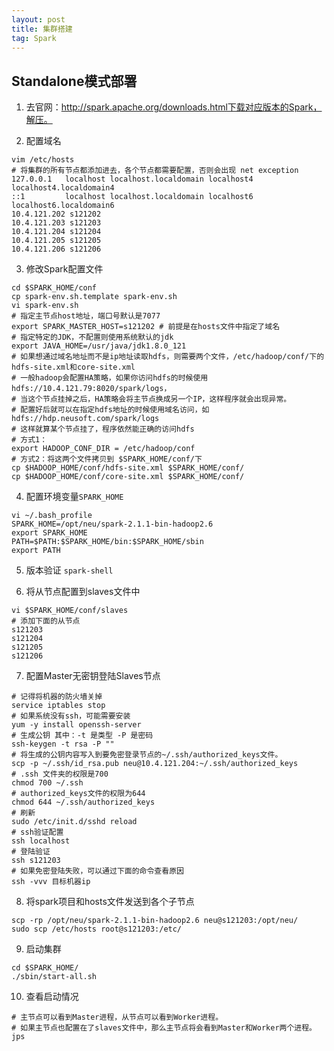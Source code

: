 ```yaml
---
layout: post
title: 集群搭建
tag: Spark
---
```


## Standalone模式部署
1. 去官网：http://spark.apache.org/downloads.html下载对应版本的Spark，解压。

2. 配置域名
```shell
vim /etc/hosts
# 将集群的所有节点都添加进去，各个节点都需要配置，否则会出现 net exception
127.0.0.1   localhost localhost.localdomain localhost4 localhost4.localdomain4
::1         localhost localhost.localdomain localhost6 localhost6.localdomain6
10.4.121.202 s121202
10.4.121.203 s121203
10.4.121.204 s121204
10.4.121.205 s121205
10.4.121.206 s121206
```

3. 修改Spark配置文件
```shell
cd $SPARK_HOME/conf
cp spark-env.sh.template spark-env.sh
vi spark-env.sh
# 指定主节点host地址，端口号默认是7077
export SPARK_MASTER_HOST=s121202 # 前提是在hosts文件中指定了域名
# 指定特定的JDK，不配置则使用系统默认的jdk
export JAVA_HOME=/usr/java/jdk1.8.0_121
# 如果想通过域名地址而不是ip地址读取hdfs，则需要两个文件，/etc/hadoop/conf/下的hdfs-site.xml和core-site.xml
# 一般hadoop会配置HA策略，如果你访问hdfs的时候使用hdfs://10.4.121.79:8020/spark/logs，
# 当这个节点挂掉之后，HA策略会将主节点换成另一个IP，这样程序就会出现异常。
# 配置好后就可以在指定hdfs地址的时候使用域名访问，如 hdfs://hdp.neusoft.com/spark/logs
# 这样就算某个节点挂了，程序依然能正确的访问hdfs
# 方式1：
export HADOOP_CONF_DIR = /etc/hadoop/conf
# 方式2：将这两个文件拷贝到 $SPARK_HOME/conf/下
cp $HADOOP_HOME/conf/hdfs-site.xml $SPARK_HOME/conf/
cp $HADOOP_HOME/conf/core-site.xml $SPARK_HOME/conf/
```

4. 配置环境变量`SPARK_HOME`
```shell
vi ~/.bash_profile
SPARK_HOME=/opt/neu/spark-2.1.1-bin-hadoop2.6
export SPARK_HOME
PATH=$PATH:$SPARK_HOME/bin:$SPARK_HOME/sbin
export PATH
```

5. 版本验证 `spark-shell`

6. 将从节点配置到slaves文件中
```shell
vi $SPARK_HOME/conf/slaves
# 添加下面的从节点
s121203
s121204
s121205
s121206
```

7. 配置Master无密钥登陆Slaves节点
```shell
# 记得将机器的防火墙关掉
service iptables stop
# 如果系统没有ssh，可能需要安装
yum -y install openssh-server
# 生成公钥 其中：-t 是类型 -P 是密码
ssh-keygen -t rsa -P ""
# 将生成的公钥内容写入到要免密登录节点的~/.ssh/authorized_keys文件。
scp -p ~/.ssh/id_rsa.pub neu@10.4.121.204:~/.ssh/authorized_keys
# .ssh 文件夹的权限是700
chmod 700 ~/.ssh
# authorized_keys文件的权限为644
chmod 644 ~/.ssh/authorized_keys
# 刷新
sudo /etc/init.d/sshd reload
# ssh验证配置
ssh localhost
# 登陆验证
ssh s121203
# 如果免密登陆失败，可以通过下面的命令查看原因
ssh -vvv 目标机器ip
```

8. 将spark项目和hosts文件发送到各个子节点
```shell
scp -rp /opt/neu/spark-2.1.1-bin-hadoop2.6 neu@s121203:/opt/neu/
sudo scp /etc/hosts root@s121203:/etc/ 
```

9. 启动集群
```shell
cd $SPARK_HOME/
./sbin/start-all.sh
```

10. 查看启动情况
```shell
# 主节点可以看到Master进程，从节点可以看到Worker进程。
# 如果主节点也配置在了slaves文件中，那么主节点将会看到Master和Worker两个进程。
jps 
```